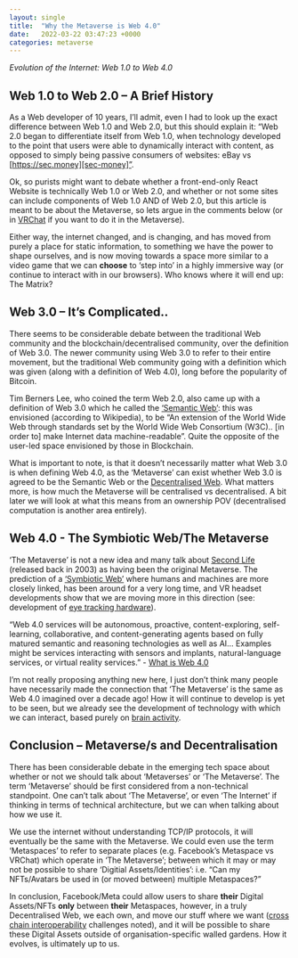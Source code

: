 ```yaml
---
layout: single
title:  "Why the Metaverse is Web 4.0"
date:   2022-03-22 03:47:23 +0000
categories: metaverse
---
```


*Evolution of the Internet: Web 1.0 to Web 4.0*

## Web 1.0 to Web 2.0 – A Brief History

As a Web developer of 10 years, I’ll admit, even I had to look up the exact difference between Web 1.0 and Web 2.0, but this should explain it: “Web 2.0 began to differentiate itself from Web 1.0, when technology developed to the point that users were able to dynamically interact with content, as opposed to simply being passive consumers of websites: eBay vs [https://sec.money][sec-money]”.

Ok, so purists might want to debate whether a front-end-only React Website is technically Web 1.0 or Web 2.0, and whether or not some sites can include components of Web 1.0 AND of Web 2.0, but this article is meant to be about the Metaverse, so lets argue in the comments below (or in [VRChat][vrchat] if you want to do it in the Metaverse).

Either way, the internet changed, and is changing, and has moved from purely a place for static information, to something we have the power to shape ourselves, and is now moving towards a space more similar to a video game that we can **choose** to ‘step into’ in a highly immersive way (or continue to interact with in our browsers). Who knows where it will end up: The Matrix?

## Web 3.0 – It’s Complicated..

There seems to be considerable debate between the traditional Web community and the blockchain/decentralised community, over the definition of Web 3.0. The newer community using Web 3.0 to refer to their entire movement, but the traditional Web community going with a definition which was given (along with a definition of Web 4.0), long before the popularity of Bitcoin.

Tim Berners Lee, who coined the term Web 2.0, also came up with a definition of Web 3.0 which he called the [‘Semantic Web’][semantic-web]: this was envisioned (according to Wikipedia), to be “An extension of the World Wide Web through standards set by the World Wide Web Consortium (W3C).. [in order to] make Internet data machine-readable”. Quite the opposite of the user-led space envisioned by those in Blockchain.

What is important to note, is that it doesn’t necessarily matter what Web 3.0 is when defining Web 4.0, as the ‘Metaverse’ can exist whether Web 3.0 is agreed to be the Semantic Web or the [Decentralised Web][decentralised-web]. What matters more, is how much the Metaverse will be centralised vs decentralised. A bit later we will look at what this means from an ownership POV (decentralised computation is another area entirely).

## Web 4.0 - The Symbiotic Web/The Metaverse

‘The Metaverse’ is not a new idea and many talk about [Second Life][second-life] (released back in 2003) as having been the original Metaverse. The prediction of a [‘Symbiotic Web’][symbiotic-web] where humans and machines are more closely linked, has been around for a very long time, and VR headset developments show that we are moving more in this direction (see: development of [eye tracking hardware][eye-tracking-hardware]).

“Web 4.0 services will be autonomous, proactive, content-exploring, self-learning, collaborative, and content-generating agents based on fully matured semantic and reasoning technologies as well as AI… Examples might be services interacting with sensors and implants, natural-language services, or virtual reality services.” - [What is Web 4.0][what-is-web40]

I’m not really proposing anything new here, I just don’t think many people have necessarily made the connection that ‘The Metaverse’ is the same as Web 4.0 imagined over a decade ago! How it will continue to develop is yet to be seen, but we already see the development of technology with which we can interact, based purely on [brain activity][brain-activity].

## Conclusion – Metaverse/s and Decentralisation

There has been considerable debate in the emerging tech space about whether or not we should talk about ‘Metaverses’ or ‘The Metaverse’. The term ‘Metaverse’ should be first considered from a non-technical standpoint. One can’t talk about ‘The Metaverse’, or even ‘The Internet’ if thinking in terms of technical architecture, but we can when talking about how we use it.

We use the internet without understanding TCP/IP protocols, it will eventually be the same with the Metaverse. We could even use the term ‘Metaspaces’ to refer to separate places (e.g. Facebook’s Metaspace vs VRChat) which operate in ‘The Metaverse’; between which it may or may not be possible to share ‘Digitial Assets/Identities’: i.e. “Can my NFTs/Avatars be used in (or moved between) multiple Metaspaces?”

In conclusion, Facebook/Meta could allow users to share **their** Digital Assets/NFTs **only** between **their** Metaspaces, however, in a truly Decentralised Web, we each own, and move our stuff where we want ([cross chain interoperability][cross-chain] challenges noted), and it will be possible to share these Digital Assets outside of organisation-specific walled gardens. How it evolves, is ultimately up to us.

[sec-money]: https://sec.money
[vrchat]: https://hello.vrchat.com/
[semantic-web]: https://computer.howstuffworks.com/web-10.htm
[decentralised-web]: https://blog.cloudflare.com/what-is-web3/
[second-life]: https://secondlife.com/
[symbiotic-web]: https://www.dictionary.com/browse/symbiotic
[eye-tracking-hardware]: https://vr.tobii.com/
[what-is-web40]: https://www.igi-global.com/dictionary/overview-differentiation-evolutionary-steps-web/35103
[brain-activity]: https://hbr.org/2020/09/are-you-ready-for-tech-that-connects-to-your-brain
[cross-chain]: https://www.gemini.com/cryptopedia/why-is-interoperability-important-for-blockchain